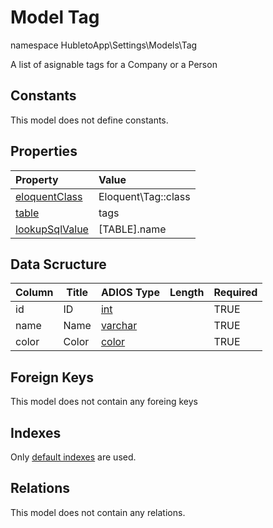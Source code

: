 # Model Tag

namespace HubletoApp\Settings\Models\Tag

A list of asignable tags for a Company or a Person

## Constants

This model does not define constants.

## Properties

| Property                                                                                 | Value               |
| :--------------------------------------------------------------------------------------- | :------------------ |
| [eloquentClass](https://docs.wai.blue/adios-framework/models/properties#eloquentClass)   | Eloquent\Tag::class |
| [table](https://docs.wai.blue/adios-framework/models/properties#table)                   | tags                |
| [lookupSqlValue](https://docs.wai.blue/adios-framework/models/properties#lookupSqlValue) | [TABLE].name        |

## Data Scructure

| Column | Title | ADIOS Type                                                                 | Length | Required |
| ------ | ----- | -------------------------------------------------------------------------- | ------ | -------- |
| id     | ID    | [int](https://docs.wai.blue/adios-framework/models/attributes#int)         |        | TRUE     |
| name   | Name  | [varchar](https://docs.wai.blue/adios-framework/models/attributes#varchar) |        | TRUE     |
| color  | Color | [color](https://docs.wai.blue/adios-framework/models/attributes#color)     |        | TRUE     |

## Foreign Keys

This model does not contain any foreing keys

## Indexes

Only [default indexes](https://docs.wai.blue/adios-framework/default-indexes) are used.

## Relations

This model does not contain any relations.
